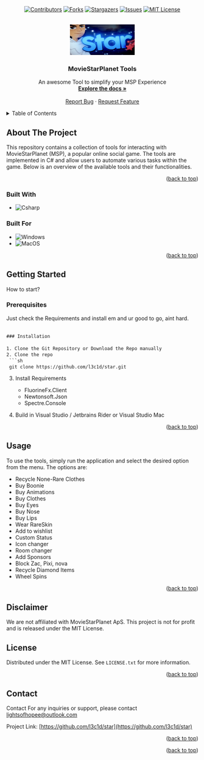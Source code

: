 <a name="readme-top"></a>




<!-- PROJECT SHIELDS -->

<div align="center">

  [![Contributors][contributors-shield]][contributors-url]
  [![Forks][forks-shield]][forks-url]
  [![Stargazers][stars-shield]][stars-url]
  [![Issues][issues-shield]][issues-url]
  [![MIT License][license-shield]][license-url]

</div>

[contributors-shield]: https://img.shields.io/github/contributors/l3c1d/star.svg?style=flat-square
[forks-shield]: https://img.shields.io/github/forks/l3c1d/star.svg?style=flat-square
[stars-shield]: https://img.shields.io/github/stars/l3c1d/star.svg?style=flat-square
[issues-shield]: https://img.shields.io/github/issues/l3c1d/star.svg?style=flat-square
[license-shield]: https://img.shields.io/github/license/l3c1d/star.svg?style=flat-square

[contributors-url]: https://github.com/l3c1d/star/graphs/contributors
[forks-url]: https://github.com/l3c1d/star/network/members
[stars-url]: https://github.com/l3c1d/star/stargazers
[issues-url]: https://github.com/l3c1d/star/issues
[license-url]: https://github.com/l3c1d/star/blob/main/LICENSE.txt





<!-- PROJECT LOGO -->
<br />
<div align="center">
  <a href="https://github.com/l3c1d/star">
    <img src="IMG_3520.jpeg" alt="Logo" width="170" height="80">
  </a>

  <h3 align="center">MovieStarPlanet Tools</h3>

  <p align="center">
    An awesome Tool to simplify your MSP Experience
    <br />
    <a href="https://github.com/l3c1d/star/tree/main/msptool"><strong>Explore the docs »</strong></a>
    <br />
    <br />
    <a href="https://github.com/l3c1d/star/issues/new?labels=bug">Report Bug</a>
    ·
    <a href="https://github.com/l3c1d/star/issues/new?labels=enhancement">Request Feature</a>
  </p>
</div>


<!-- TABLE OF CONTENTS -->
<details>
  <summary>Table of Contents</summary>
  <ol>
    <li>
      <a href="#about-the-project">About The Tool</a>
      <ul>
        <li><a href="#built-with">Built With</a></li>
      </ul>
    </li>
    <li>
      <a href="#getting-started">Getting Started</a>
      <ul>
        <li><a href="#prerequisites">Prerequisites</a></li>
        <li><a href="#installation">Installation</a></li>
      </ul>
    </li>
    <li><a href="#usage">Usage</a></li>
    <li><a href="#license">License</a></li>
    <li><a href="#contact">Contact</a></li>
  </ol>
</details>



<!-- ABOUT THE PROJECT -->
## About The Project

This repository contains a collection of tools for interacting with MovieStarPlanet (MSP), a popular online social game. The tools are implemented in C# and allow users to automate various tasks within the game. Below is an overview of the available tools and their functionalities.


<p align="right">(<a href="#readme-top">back to top</a>)</p>



### Built With


* ![Csharp][star-csharpurl]

### Built For
* ![Windows][star-windowsurl]
* ![MacOS][star-macosurl]


<p align="right">(<a href="#readme-top">back to top</a>)</p>



<!-- GETTING STARTED -->
## Getting Started

How to start?

### Prerequisites

Just check the Requirements and install em and ur good to go, aint hard.
  ```

### Installation

1. Clone the Git Repository or Download the Repo manually
2. Clone the repo
   ```sh
   git clone https://github.com/l3c1d/star.git
   ```
3. Install Requirements
   * FluorineFx.Client
   * Newtonsoft.Json
   * Spectre.Console
     
4. Build in Visual Studio / Jetbrains Rider or Visual Studio Mac

<p align="right">(<a href="#readme-top">back to top</a>)</p>



## Usage

To use the tools, simply run the application and select the desired option from the menu. The options are:

* Recycle None-Rare Clothes
* Buy Boonie
* Buy Animations
* Buy Clothes
* Buy Eyes
* Buy Nose
* Buy Lips
* Wear RareSkin
* Add to wishlist
* Custom Status
* Icon changer
* Room changer
* Add Sponsors
* Block Zac, Pixi, nova
* Recycle Diamond Items
* Wheel Spins

<p align="right">(<a href="#readme-top">back to top</a>)</p>


## Disclaimer

We are not affiliated with MovieStarPlanet ApS. This project is not for profit and is released under the MIT License.



## License

Distributed under the MIT License. See `LICENSE.txt` for more information.


<p align="right">(<a href="#readme-top">back to top</a>)</p>



<!-- CONTACT -->
## Contact

Contact For any inquiries or support, please contact lightsofhopee@outlook.com

Project Link: [https://github.com/l3c1d/star](https://github.com/l3c1d/star)

<p align="right">(<a href="#readme-top">back to top</a>)</p>




<p align="right">(<a href="#readme-top">back to top</a>)</p>



<!-- MARKDOWN LINKS & IMAGES -->
[contributors-shield]: https://img.shields.io/github/contributors/othneildrew/Best-README-Template.svg?style=for-the-badge
[contributors-url]: https://github.com/l3c1d/star/graphs/contributors
[forks-shield]: https://img.shields.io/github/forks/othneildrew/Best-README-Template.svg?style=for-the-badge
[forks-url]: https://github.com/l3c1d/star/network/members
[stars-shield]: https://img.shields.io/github/stars/othneildrew/Best-README-Template.svg?style=for-the-badge
[star-csharp]: https://img.shields.io/badge/C%23-239120?style=for-the-badge&logo=c-sharp&logoColor=white
[star-csharpurl]: https://img.shields.io/badge/C%23-239120?style=for-the-badge&logo=c-sharp&logoColor=white

[star-windows]: https://img.shields.io/badge/Windows-0078D6?style=for-the-badge&logo=windows&logoColor=white
[star-windowsurl]: https://img.shields.io/badge/Windows-0078D6?style=for-the-badge&logo=windows&logoColor=white

[star-macos]: https://img.shields.io/badge/MacOS--9cf?logo=Apple&style=social
[star-macosurl]: https://img.shields.io/badge/MacOS--9cf?logo=Apple&style=social

[star-linux]: https://img.shields.io/badge/Linux-FCC624?style=for-the-badge&logo=linux&logoColor=black
[star-linuxurl]: https://img.shields.io/badge/Linux-FCC624?style=for-the-badge&logo=linux&logoColor=black

[stars-swift]: https://i.imgur.com/9NFfY9z.png
[stars-url]: https://github.com/l3c1d/star/stargazers
[issues-shield]: https://img.shields.io/github/issues/othneildrew/Best-README-Template.svg?style=for-the-badge
[issues-url]: https://github.com/l3c1d/star/issues
[license-shield]: https://img.shields.io/github/license/othneildrew/Best-README-Template.svg?style=for-the-badge
[license-url]: https://github.com/l3c1d/star/blob/master/LICENSE.txt
[linkedin-shield]: https://img.shields.io/badge/-LinkedIn-black.svg?style=for-the-badge&logo=linkedin&colorB=555
[product-screenshot]: images/screenshot.png
[Next.js]: https://img.shields.io/badge/next.js-000000?style=for-the-badge&logo=nextdotjs&logoColor=white
[Next-url]: https://nextjs.org/
[React.js]: https://img.shields.io/badge/React-20232A?style=for-the-badge&logo=react&logoColor=61DAFB
[React-url]: https://reactjs.org/
[Vue.js]: https://img.shields.io/badge/Vue.js-35495E?style=for-the-badge&logo=vuedotjs&logoColor=4FC08D
[Vue-url]: https://vuejs.org/
[Angular.io]: https://img.shields.io/badge/Angular-DD0031?style=for-the-badge&logo=angular&logoColor=white
[Angular-url]: https://angular.io/
[Svelte.dev]: https://img.shields.io/badge/Svelte-4A4A55?style=for-the-badge&logo=svelte&logoColor=FF3E00
[Svelte-url]: https://svelte.dev/
[Laravel.com]: https://img.shields.io/badge/Laravel-FF2D20?style=for-the-badge&logo=laravel&logoColor=white
[Laravel-url]: https://laravel.com
[Bootstrap.com]: https://img.shields.io/badge/Bootstrap-563D7C?style=for-the-badge&logo=bootstrap&logoColor=white
[Bootstrap-url]: https://getbootstrap.com
[JQuery.com]: https://img.shields.io/badge/jQuery-0769AD?style=for-the-badge&logo=jquery&logoColor=white
[JQuery-url]: https://jquery.com 
